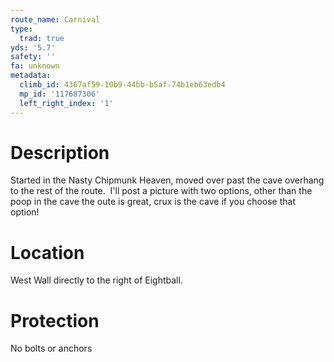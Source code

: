 ```yaml
---
route_name: Carnival
type:
  trad: true
yds: '5.7'
safety: ''
fa: unknown
metadata:
  climb_id: 4367af59-10b9-44bb-b5af-74b1eb63edb4
  mp_id: '117687306'
  left_right_index: '1'
---
```

# Description
Started in the Nasty Chipmunk Heaven, moved over past the cave overhang to the rest of the route.  I'll post a picture with two options, other than the poop in the cave the oute is great, crux is the cave if you choose that option!

# Location
West Wall directly to the right of Eightball.

# Protection
No bolts or anchors
